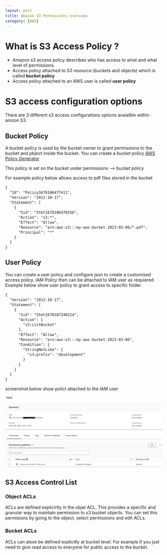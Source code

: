 ```yaml
---
layout: post
title: Amazon S3 Permissions overview
category: [AWS]
---
```


# What is S3 Access Policy ?

* Amazon s3 access policy describes who has access to what and what level of permissions.
* Access policy attached to S3 resource (buckets and objects) which is called **bucket policy** 
* Access policy attached to an AWS user is called **user policy**

# S3 access configuration options

There are 3 different s3 access configurations options avaialble within amzon S3.

## Bucket Policy

A bucket policy is used by the bucket owner to grant permissions to the bucket and pbject inside the bucket. 
You can create a bucket policy [AWS Policy Generator](http://awspolicygen.s3.amazonaws.com/policygen.html)

This policy is set on the bucket under permissions --> bucket policy

For example policy below allows access to pdf files stored in the bucket
```
{
  "Id": "Policy1678106477411",
  "Version": "2012-10-17",
  "Statement": [
    {
      "Sid": "Stmt1678106470336",
      "Action": "s3:*",
      "Effect": "Allow",
      "Resource": "arn:aws:s3:::my-aws-bucket-2023-03-06/*.pdf",
      "Principal": "*"
    }
  ]
}
```

## User Policy

You can create a user policy and configure json to create a customised access policy.
IAM Policy then can be attached to IAM user as requiered. Example below show user policy to grant access to specific folder. 
```
{
  "Version": "2012-10-17",
  "Statement": [
    {
      "Sid": "Stmt1678107240224",
      "Action": [
        "s3:ListBucket"
      ],
      "Effect": "Allow",
      "Resource": "arn:aws:s3:::my-aws-bucket-2023-03-06",
      "Condition": {
        "StringNotLike": {
          "s3:prefix": "development"
        }
      }
    }
  ]
}
```

screenshot below show polict attached to the IAM user

![policy_attached_to_IAM_user](/assets/images/policy_attached_to_IAM_user.JPG)

## S3 Access Control List

### Object ACLs

ACLs are defined explicirtly in the objet ACL. This provides a specific and granular way to maintain permission to s3 bucket objects. 
You can set this permisions by going to the object, select permissions and edit ACLs.

### Bucket ACLs

ACLs can alsoe be defined explicitly at bucket level. For example if you just need to give read access to everyone for public access to the bucket. 

